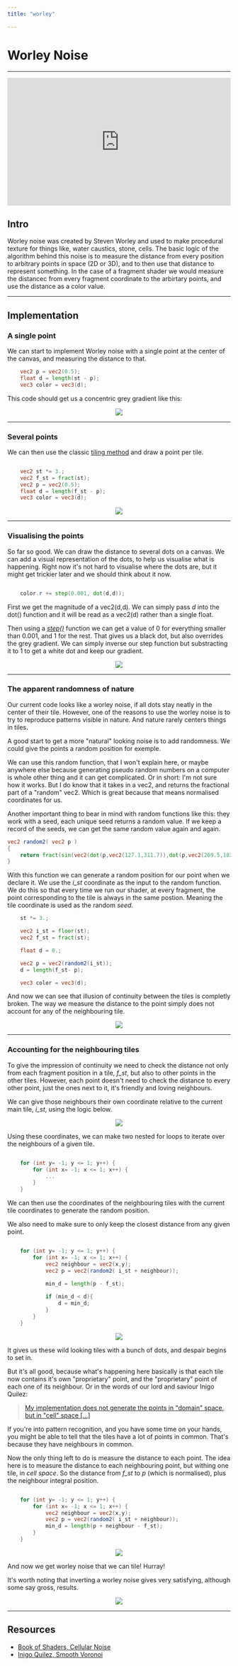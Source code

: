 ```yaml
---
title: "worley"

---
```

# Worley Noise
---
<iframe width="504" height="288" frameborder="0" src="https://www.shadertoy.com/embed/dtGXRD?gui=true&t=10&paused=true&muted=false" allowfullscreen></iframe>

## Intro
Worley noise was created by Steven Worley and used to make procedural texture for things like, water caustics, stone, cells. The basic logic of the algorithm behind this noise is to measure the distance from every position to  arbitrary points in space (2D or 3D), and to then use that distance to represent something. 
In the case of a fragment shader we would measure the distancec from every fragment coordinate to the arbirtary points, and use the distance as a color value.



---
## Implementation
### A single point
We can start to implement Worley noise with a single point at the center of the canvas, and measuring the distance to that.

~~~ glsl
    vec2 p = vec2(0.5);
    float d = length(st - p);
    vec3 color = vec3(d);
~~~

This code should get us a concentric grey gradient like this:


<div style="vertical-align:middle; text-align:center">
    <img src="/noise/worley/single_point_gradient.PNG"/>
</div>

---
### Several points
We can then use the classic [tiling method](../tiling/tiling.md) and draw a point per tile.

~~~ glsl

    vec2 st *= 3.;
    vec2 f_st = fract(st);
    vec2 p = vec2(0.5);
    float d = length(f_st - p);
    vec3 color = vec3(d); 
~~~

<div style="vertical-align:middle; text-align:center">
    <img src="/noise/worley/tiled_gradient_no_points.PNG"/>
</div>

---
### Visualising the points
So far so good. We can draw the distance to several dots on a canvas. We can add a visual representation of the dots, to help us visualise what is happening. Right now it's not hard to visualise where the dots are, but it might get trickier later and we should think about it now.
~~~ glsl

    color.r += step(0.001, dot(d,d));
~~~

First we get the magnitude of a vec2(d,d). We can simply pass *d* into the dot() function and it will be read as a vec2(d) rather than a single float.

Then using a *[step()](https://registry.khronos.org/OpenGL-Refpages/gl4/html/step.xhtml)* function we can get a value of 0 for everything smaller than 0.001, and 1 for the rest. That gives us a black dot, but also overrides the grey gradient. We can simply inverse our step function but substracting it to 1 to get a white dot and keep our gradient.

<div style="vertical-align:middle; text-align:center">
    <img src="/noise/worley/tiled_gradient.PNG"/>
</div>

---
### The apparent randomness of nature
Our current code looks like a worley noise, if all dots stay neatly in the center of their tile. However, one of the reasons to use the worley noise is to try to reproduce patterns visible in nature. And nature rarely centers things in tiles.

A good start to get a more "natural" looking noise is to add randomness. We could give the points a random position for exemple.

We can use this random function, that I won't explain here, or maybe anywhere else because generating pseudo random numbers on a computer is whole other thing and it can get complicated. Or in short: I'm not sure how it works. But I do know that it takes in a vec2, and returns the fractional part of a "random" vec2. Which is great because that means normalised coordinates for us.

Another important thing to bear in mind with random functions like this: they work with a seed, each unique seed returns a random value. If we keep a record of the seeds, we can get the same random value again and again.

~~~ glsl
vec2 random2( vec2 p )
{
    return fract(sin(vec2(dot(p,vec2(127.1,311.7)),dot(p,vec2(269.5,183.3))))*43758.5453);
}
~~~

With this function we can generate a random position for our point when we declare it. We use the *i_st* coordinate as the input to the random function. We do this so that every time we run our shader, at every fragment, the point corresponding to the tile is always in the same postion. Meaning the tile coordinate is used as the random *seed*.

~~~ glsl
    st *= 3.;

    vec2 i_st = floor(st);
    vec2 f_st = fract(st);

    float d = 0.;

    vec2 p = vec2(random2(i_st));
    d = length(f_st- p);

    vec3 color = vec3(d); 
~~~

And now we can see that illusion of continuity between the tiles is completly broken. The way we measure the distance to the point simply does not account for any of the neighbouring tile.

<div style="vertical-align:middle; text-align:center">
    <img src="/noise/worley/random_position_broken.PNG"/>
</div>
 
---
### Accounting for the neighbouring tiles
To give the impression of continuity we need to check the distance not only from each fragment position in a tile, *f_st*, but also to other points in the other tiles. However, each point doesn't need to check the distance to every other point, just the ones next to it, it's friendly  and loving neighbours.



We can give those neighbours their own coordinate relative to the current main tile, *i_st*, using the logic below.
<div style="vertical-align:middle; text-align:center">
    <img src="/noise/worley/loving_neighbours.PNG"/>
</div>

Using these coordinates, we can make two nested for loops to iterate over the neighbours of a given tile.

~~~ glsl

    for (int y= -1; y <= 1; y++) {
        for (int x= -1; x <= 1; x++) {
            ...
        }
    }
~~~

We can then use the coordinates of the neighbouring tiles with the current tile coordinates to generate the random position.

 We also need to make sure to only keep the closest distance from any given point.

~~~ glsl

    for (int y= -1; y <= 1; y++) {
        for (int x= -1; x <= 1; x++) {
            vec2 neighbour = vec2(x,y);
            vec2 p = vec2(random2( i_st + neighbour));

            min_d = length(p - f_st);
            
            if (min_d < d){
                d = min_d;
            }
        }
    }
~~~

<div style="vertical-align:middle; text-align:center">
    <img src="/noise/worley/random_position_broken_even_worse.PNG"/>
</div>

It gives us these wild looking tiles with a bunch of dots, and despair begins to set in.

But it's all good, because what's happening here basically is that each tile now contains it's own "proprietary" point, and the "proprietary" point of each one of its neighbour. Or in the words of our lord and saviour Inigo Quilez:

>[My implementation does not generate the points in "domain" space, but in "cell" space [...]](https://iquilezles.org/articles/smoothvoronoi/)

If you're into pattern recognition, and you have some time on your hands, you might be able to tell that the tiles have a lot of points in common. That's because they have neighbours in common.

<!-- And in case you don't have time on your hand to stare at points, here's a neat diagram:


            DIAGRAM OF ORIGINAL DOTS + NEIGHBOURING DOTS -->

Now the only thing left to do is measure the distance to each point. The idea here is to measure the distance to each neighbouring point, but withing one tile, in *cell space*. So the distance from *f_st* to *p* (which is normalised), plus the neighbour integral position.

~~~ glsl

    for (int y= -1; y <= 1; y++) {
        for (int x= -1; x <= 1; x++) {
            vec2 neighbour = vec2(x,y);
            vec2 p = vec2(random2( i_st + neighbour));
            min_d = length(p + neighbour - f_st);
        }
    }
~~~


<div style="vertical-align:middle; text-align:center">
    <img src="/noise/worley/random_position_fixed.PNG"/>
</div>

And now we get worley noise that we can tile! Hurray!

It's worth noting that inverting a worley noise gives very satisfying, although some say gross, results.

<div style="vertical-align:middle; text-align:center">
    <img src="/noise/worley/inversed_worley.PNG"/>
</div>

---

## Resources
- [Book of Shaders, Cellular Noise]()
- [Inigo Quilez, Smooth Voronoi](https://iquilezles.org/articles/smoothvoronoi/)